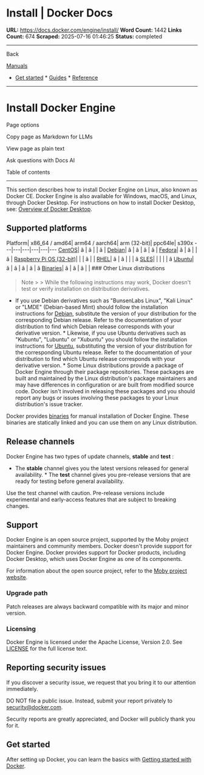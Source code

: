 # Install | Docker Docs

**URL:** https://docs.docker.com/engine/install/
**Word Count:** 1442
**Links Count:** 674
**Scraped:** 2025-07-16 01:46:25
**Status:** completed

---

Back

[Manuals](https://docs.docker.com/manuals/)

  * [Get started](https://docs.docker.com/get-started/)   * [Guides](https://docs.docker.com/guides/)   * [Reference](https://docs.docker.com/reference/)

* * *

# Install Docker Engine

Page options

Copy page as Markdown for LLMs

View page as plain text

Ask questions with Docs AI

Table of contents

* * *

This section describes how to install Docker Engine on Linux, also known as Docker CE. Docker Engine is also available for Windows, macOS, and Linux, through Docker Desktop. For instructions on how to install Docker Desktop, see: [Overview of Docker Desktop](https://docs.docker.com/desktop/).

## Supported platforms

Platform| x86\_64 / amd64| arm64 / aarch64| arm \(32-bit\)| ppc64le| s390x   ---|---|---|---|---|---   [CentOS](https://docs.docker.com/engine/install/centos/)| â | â | | â |    [Debian](https://docs.docker.com/engine/install/debian/)| â | â | â | â |    [Fedora](https://docs.docker.com/engine/install/fedora/)| â | â | | â |    [Raspberry Pi OS \(32-bit\)](https://docs.docker.com/engine/install/raspberry-pi-os/)| | | â | |    [RHEL](https://docs.docker.com/engine/install/rhel/)| â | â | | | â    [SLES](https://docs.docker.com/engine/install/sles/)| | | | | â    [Ubuntu](https://docs.docker.com/engine/install/ubuntu/)| â | â | â | â | â    [Binaries](https://docs.docker.com/engine/install/binaries/)| â | â | â | |       ### Other Linux distributions

> Note >  > While the following instructions may work, Docker doesn't test or verify installation on distribution derivatives.

  * If you use Debian derivatives such as "BunsenLabs Linux", "Kali Linux" or "LMDE" \(Debian-based Mint\) should follow the installation instructions for [Debian](https://docs.docker.com/engine/install/debian/), substitute the version of your distribution for the corresponding Debian release. Refer to the documentation of your distribution to find which Debian release corresponds with your derivative version.   * Likewise, if you use Ubuntu derivatives such as "Kubuntu", "Lubuntu" or "Xubuntu" you should follow the installation instructions for [Ubuntu](https://docs.docker.com/engine/install/ubuntu/), substituting the version of your distribution for the corresponding Ubuntu release. Refer to the documentation of your distribution to find which Ubuntu release corresponds with your derivative version.   * Some Linux distributions provide a package of Docker Engine through their package repositories. These packages are built and maintained by the Linux distribution's package maintainers and may have differences in configuration or are built from modified source code. Docker isn't involved in releasing these packages and you should report any bugs or issues involving these packages to your Linux distribution's issue tracker.

Docker provides [binaries](https://docs.docker.com/engine/install/binaries/) for manual installation of Docker Engine. These binaries are statically linked and you can use them on any Linux distribution.

## Release channels

Docker Engine has two types of update channels, **stable** and **test** :

  * The **stable** channel gives you the latest versions released for general availability.   * The **test** channel gives you pre-release versions that are ready for testing before general availability.

Use the test channel with caution. Pre-release versions include experimental and early-access features that are subject to breaking changes.

## Support

Docker Engine is an open source project, supported by the Moby project maintainers and community members. Docker doesn't provide support for Docker Engine. Docker provides support for Docker products, including Docker Desktop, which uses Docker Engine as one of its components.

For information about the open source project, refer to the [Moby project website](https://mobyproject.org/).

### Upgrade path

Patch releases are always backward compatible with its major and minor version.

### Licensing

Docker Engine is licensed under the Apache License, Version 2.0. See [LICENSE](https://github.com/moby/moby/blob/master/LICENSE) for the full license text.

## Reporting security issues

If you discover a security issue, we request that you bring it to our attention immediately.

DO NOT file a public issue. Instead, submit your report privately to [security@docker.com](mailto:security@docker.com).

Security reports are greatly appreciated, and Docker will publicly thank you for it.

## Get started

After setting up Docker, you can learn the basics with [Getting started with Docker](https://docs.docker.com/get-started/introduction/).